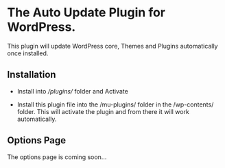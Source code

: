 # The Auto Update Plugin for WordPress.
 

This plugin will update WordPress core, Themes and Plugins automatically once installed. 

## Installation 

* Install into */plugins/* folder and Activate

* Install this plugin file into the /mu-plugins/ folder in the /wp-contents/ folder. This will activate the plugin and from there it will work automatically. 

## Options Page

The options page is coming soon...


